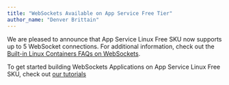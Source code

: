 ```yaml
---
title: "WebSockets Available on App Service Free Tier"
author_name: "Denver Brittain"
---
```


We are pleased to announce that App Service Linux Free SKU now supports up to 5 WebSocket connections. For additional information, check out the [Built-in Linux Containers FAQs on WebSockets](https://learn.microsoft.com/troubleshoot/azure/app-service/faqs-app-service-linux#web-sockets).

To get started building WebSockets Applications on App Service Linux Free SKU, check out [our tutorials](https://github.com/Azure/app-service-linux-docs/tree/master/HowTo/WebSockets)

